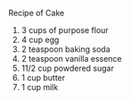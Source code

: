 Recipe of Cake

1. 3 cups of purpose flour
2. 4 cup egg
3. 2 teaspoon baking soda
4. 2 teaspoon vanilla essence
5. 11/2 cup powdered sugar
6. 1 cup butter
7. 1 cup milk